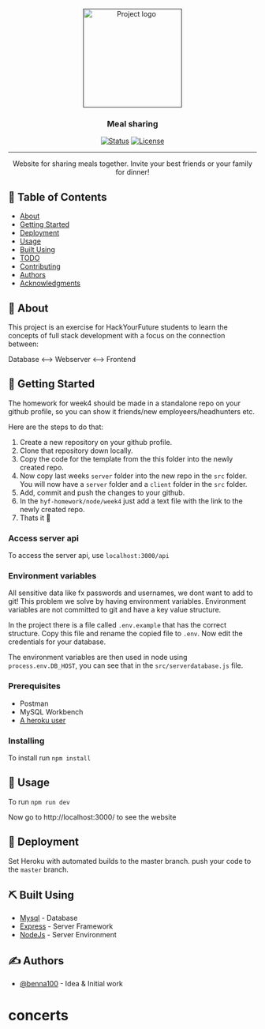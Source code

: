 <p align="center">
  <a href="" rel="noopener">
 <img width=200px height=200px src="https://www.hackyourfuture.dk/static/logo-dark.svg" alt="Project logo"></a>
</p>

<h3 align="center">Meal sharing</h3>

<div align="center">

  [![Status](https://img.shields.io/badge/status-active-success.svg)]()
  [![License](https://img.shields.io/badge/license-MIT-blue.svg)](/LICENSE)

</div>

---

<p align="center"> Website for sharing meals together. Invite your best friends or your family for dinner!
    <br> 
</p>

## 📝 Table of Contents
- [About](#about)
- [Getting Started](#getting_started)
- [Deployment](#deployment)
- [Usage](#usage)
- [Built Using](#built_using)
- [TODO](../TODO.md)
- [Contributing](../CONTRIBUTING.md)
- [Authors](#authors)
- [Acknowledgments](#acknowledgement)

## 🧐 About <a name = "about"></a>
This project is an exercise for HackYourFuture students to learn the concepts of full stack development with a focus on the connection between:

Database <--> Webserver <--> Frontend

## 🏁 Getting Started <a name = "getting_started"></a>
The homework for week4 should be made in a standalone repo on your github profile, so you can show it friends/new employeers/headhunters etc. 

Here are the steps to do that:

1. Create a new repository on your github profile. 
2. Clone that repository down locally. 
3. Copy the code for the template from the this folder into the newly created repo. 
4. Now copy last weeks `server` folder into the new repo in the `src` folder. You will now have a `server` folder and a `client` folder in the `src` folder.
5. Add, commit and push the changes to your github.
6. In the `hyf-homework/node/week4` just add a text file with the link to the newly created repo.
7. Thats it 🎉

### Access server api
To access the server api, use `localhost:3000/api`

### Environment variables
All sensitive data like fx passwords and usernames, we dont want to add to git! This problem we solve by having environment variables. Environment variables are not committed to git and have a key value structure. 

In the project there is a file called `.env.example` that has the correct structure. Copy this file and rename the copied file to `.env`. Now edit the credentials for your database.

The environment variables are then used in node using `process.env.DB_HOST`, you can see that in the `src/serverdatabase.js` file. 

### Prerequisites
- Postman
- MySQL Workbench
- [A heroku user](https://heroku.com) 

### Installing
To install run `npm install`

## 🎈 Usage <a name="usage"></a>
To run `npm run dev`

Now go to http://localhost:3000/ to see the website

## 🚀 Deployment <a name = "deployment"></a>
Set Heroku with automated builds to the master branch.  push your code to the `master` branch. 

## ⛏️ Built Using <a name = "built_using"></a>
- [Mysql](https://www.npmjs.com/package/mysql) - Database
- [Express](https://expressjs.com/) - Server Framework
- [NodeJs](https://nodejs.org/en/) - Server Environment

## ✍️ Authors <a name = "authors"></a>
- [@benna100](https://github.com/benna100) - Idea & Initial work
# concerts
